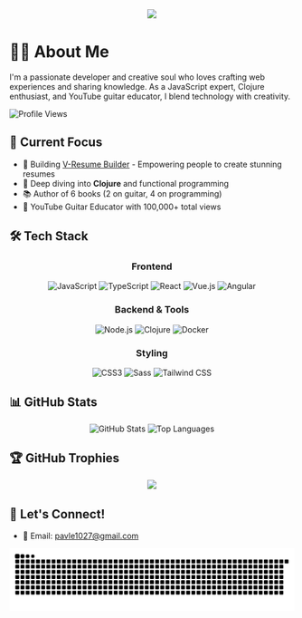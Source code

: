 <div align="center">
  <img src="https://readme-typing-svg.herokuapp.com/?lines=Welcome+to+my+GitHub!;I'm+Pavle+Paunovic&center=true&width=380&height=50">
</div>

# 👨‍💻 About Me

I'm a passionate developer and creative soul who loves crafting web experiences and sharing knowledge. As a JavaScript expert, Clojure enthusiast, and YouTube guitar educator, I blend technology with creativity.

![Profile Views](https://komarev.com/ghpvc/?username=v381&label=Profile%20views&color=0e75b6&style=flat)

## 🎯 Current Focus

- 🚀 Building [V-Resume Builder](https://www.create-your-cv.com/landing.html) - Empowering people to create stunning resumes
- 🌱 Deep diving into **Clojure** and functional programming
- 📚 Author of 6 books (2 on guitar, 4 on programming)
- 🎸 YouTube Guitar Educator with 100,000+ total views

## 🛠️ Tech Stack

<div align="center">

### Frontend
![JavaScript](https://img.shields.io/badge/-JavaScript-F7DF1E?style=flat-square&logo=javascript&logoColor=black)
![TypeScript](https://img.shields.io/badge/-TypeScript-3178C6?style=flat-square&logo=typescript&logoColor=white)
![React](https://img.shields.io/badge/-React-61DAFB?style=flat-square&logo=react&logoColor=black)
![Vue.js](https://img.shields.io/badge/-Vue.js-4FC08D?style=flat-square&logo=vue.js&logoColor=white)
![Angular](https://img.shields.io/badge/-Angular-DD0031?style=flat-square&logo=angular&logoColor=white)

### Backend & Tools
![Node.js](https://img.shields.io/badge/-Node.js-339933?style=flat-square&logo=node.js&logoColor=white)
![Clojure](https://img.shields.io/badge/-Clojure-5881D8?style=flat-square&logo=clojure&logoColor=white)
![Docker](https://img.shields.io/badge/-Docker-2496ED?style=flat-square&logo=docker&logoColor=white)

### Styling
![CSS3](https://img.shields.io/badge/-CSS3-1572B6?style=flat-square&logo=css3&logoColor=white)
![Sass](https://img.shields.io/badge/-Sass-CC6699?style=flat-square&logo=sass&logoColor=white)
![Tailwind CSS](https://img.shields.io/badge/-Tailwind%20CSS-38B2AC?style=flat-square&logo=tailwind-css&logoColor=white)

</div>

## 📊 GitHub Stats

<div align="center">
  <img src="https://github-readme-stats.vercel.app/api?username=v381&show_icons=true&theme=tokyonight" alt="GitHub Stats" />
  <img src="https://github-readme-stats.vercel.app/api/top-langs/?username=v381&layout=compact&theme=tokyonight" alt="Top Languages" />
</div>

## 🏆 GitHub Trophies
<div align="center">
  <img src="https://github-profile-trophy.vercel.app/?username=v381&theme=tokyonight&column=4&margin-w=15&margin-h=15" />
</div>

## 🤝 Let's Connect!

- 📧 Email: pavle1027@gmail.com

<div align="center">
  <img src="https://raw.githubusercontent.com/V381/V381/output/github-contribution-grid-snake.svg" alt="Snake animation" />
</div>
